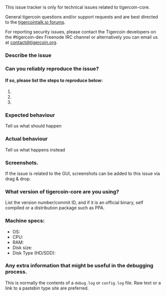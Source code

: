 <!--- Remove sections that do not apply -->

This issue tracker is only for technical issues related to tigercoin-core.

General tigercoin questions and/or support requests and are best directed to the [tigercointalk.io forums](https://tigercointalk.io/).

For reporting security issues, please contact the Tigercoin developers on the #tigercoin-dev Freenode IRC channel or alternatively you can email us at contact@tigercoin.org.

### Describe the issue

### Can you reliably reproduce the issue?
#### If so, please list the steps to reproduce below:
1.
2.
3.

### Expected behaviour
Tell us what should happen

### Actual behaviour
Tell us what happens instead

### Screenshots.
If the issue is related to the GUI, screenshots can be added to this issue via drag & drop.

### What version of tigercoin-core are you using?
List the version number/commit ID, and if it is an official binary, self compiled or a distribution package such as PPA.

### Machine specs:
- OS:
- CPU:
- RAM:
- Disk size:
- Disk Type (HD/SDD):

### Any extra information that might be useful in the debugging process.
This is normally the contents of a `debug.log` or `config.log` file. Raw text or a link to a pastebin type site are preferred.
